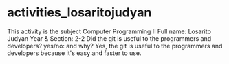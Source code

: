 # activities_losaritojudyan

This activity is the subject Computer Programming II
Full name: Losarito Judyan
Year & Section: 2-2
Did the git is useful to the programmers and developers? yes/no: and why? Yes, the git is useful to the programmers and developers because it's  easy and faster to use.

